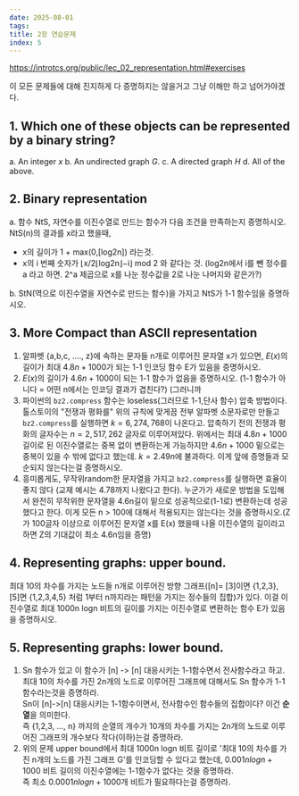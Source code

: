 ```yaml
---
date: 2025-08-01
tags:
title: 2장 연습문제
index: 5
---
```

https://introtcs.org/public/lec_02_representation.html#exercises

이 모든 문제들에 대해 진지하게 다 증명하지는 않을거고 그냥 이해만 하고 넘어가야겠다.  

## 1. Which one of these objects can be represented by a binary string?
a. An integer $x$
b. An undirected graph $G$.
c. A directed graph $H$
d. All of the above.
## 2. Binary representation
a. 함수 NtS, 자연수를 이진수열로 만드는 함수가 다음 조건을 만족하는지 증명하시오. 
NtS(n)의 결과를 x라고 했을때,  
- x의 길이가 1 + max(0,[log2n]) 라는것.  
- x의 i 번째 숫자가 ⌊x/2⌊log2​n⌋−i⌋ mod 2 와 같다는 것. (log2n에서 i를 뺀 정수를 a 라고 하면. 2^a 제곱으로 x를 나눈 정수값을 2로 나눈 나머지와 같은가?)  
  
b. StN(역으로 이진수열을 자연수로 만드는 함수)을 가지고 NtS가 1-1 함수임을 증명하시오.  
## 3. More Compact than ASCII representation
1. 알파벳 {a,b,c, ...., z}에 속하는 문자들 n개로 이루어진 문자열 x가 있으면, $E(x)$의 길이가 최대 $4.8n + 1000$가 되는 1-1 인코딩 함수 E가 있음을 증명하시오.
2. $E(x)$의 길이가 $4.6n+1000$이 되는 1-1 함수가 없음을 증명하시오. (1-1 함수가 아니다 = 어떤 n에서는 인코딩 결과가 겹친다?) (그러니까
3. 파이썬의 `bz2.compress` 함수는 loseless(그러므로 1-1,단사 함수) 압축 방법이다. 톨스토이의 "전쟁과 평화를" 위의 규칙에 맞게끔 전부 알파벳 소문자로만 만들고 `bz2.compress`를 실행하면 $k = 6,274,768$이 나온다고. 압축하기 전의 전쟁과 평화의 글자수는 $n = 2,517,262$ 글자로 이루어져있다. 위에서는 최대 $4.8n+1000$ 길이로 된 이진수열로는 중복 없이 변환하는게 가능하지만 $4.6n+1000$ 밑으로는 중복이 있을 수 밖에 없다고 했는데. $k = 2.49n$에 불과하다. 이게 앞에 증명들과 모순되지 않는다는걸 증명하시오.
4. 흥미롭게도, 무작위random한 문자열을 가지고 `bz2.compress`를 실행하면 효율이 좋지 않다 (교재 예시는 4.78까지 나왔다고 한다). 누군가가 새로운 방법을 도입해서 완전히 무작위한 문자열을 4.6n길이 밑으로 성공적으로(1-1로) 변환하는데 성공했다고 한다. 이게 모든 n > 100에 대해서 적용되지는 않는다는 것을 증명하시오.(Z 가 100글자 이상으로 이루어진 문자열 x를 E(x) 했을때 나올 이진수열의 길이라고 하면 Z의 기대값이 최소 4.6n임을 증명)
## 4. Representing graphs: upper bound.
최대 10의 차수를 가지는 노드들 n개로 이루어진 방향 그래프([n]= [3]이면 {1,2,3}, [5]면 {1,2,3,4,5} 처럼 1부터 n까지라는 패턴을 가지는 정수들의 집합)가 있다. 이걸 이진수열로 최대 1000n logn 비트의 길이를 가지는 이진수열로 변환하는 함수 E가 있음을 증명하시오.  
## 5.  Representing graphs: lower bound.
1. Sn 함수가 있고 이 함수가 [n] -> [n] 대응시키는 1-1함수면서 전사함수라고 하고. 최대 10의 차수를 가진 2n개의 노드로 이루어진 그래프에 대해서도 Sn 함수가 1-1 함수라는것을 증명하라.  
Sn이 [n]->[n] 대응시키는 1-1함수이면서, 전사함수인 함수들의 집합이다? 이건 **순열**을 의미한다.  
즉 {1,2,3, ..., n} 까지의 순열의 개수가 10개의 차수를 가지는 2n개의 노드로 이루어진 그래프의 개수보다 작다(이하)는걸 증명하라.  
2. 위의 문제 upper bound에서 최대 1000n logn 비트 길이로 '최대 10의 차수를 가진 n개의 노드를 가진 그래프 G'를 인코딩할 수 있다고 했는데, $0.001n logn + 1000$ 비트 길이의 이진수열에는 1-1함수가 없다는 것을 증명하라.  
즉 최소 $0.0001n logn + 1000$개 비트가 필요하다는걸 증명하라.
